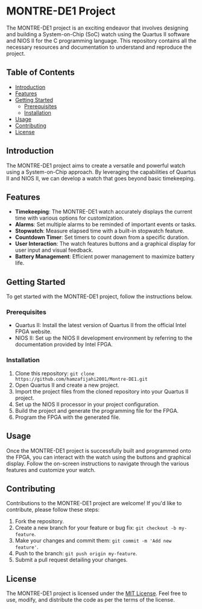 # MONTRE-DE1 Project


The MONTRE-DE1 project is an exciting endeavor that involves designing and building a System-on-Chip (SoC) watch using the Quartus II software and NIOS II for the C programming language. This repository contains all the necessary resources and documentation to understand and reproduce the project.

## Table of Contents
- [Introduction](#introduction)
- [Features](#features)
- [Getting Started](#getting-started)
  - [Prerequisites](#prerequisites)
  - [Installation](#installation)
- [Usage](#usage)
- [Contributing](#contributing)
- [License](#license)

## Introduction
The MONTRE-DE1 project aims to create a versatile and powerful watch using a System-on-Chip approach. By leveraging the capabilities of Quartus II and NIOS II, we can develop a watch that goes beyond basic timekeeping.

## Features
- **Timekeeping**: The MONTRE-DE1 watch accurately displays the current time with various options for customization.
- **Alarms**: Set multiple alarms to be reminded of important events or tasks.
- **Stopwatch**: Measure elapsed time with a built-in stopwatch feature.
- **Countdown Timer**: Set timers to count down from a specific duration.
- **User Interaction**: The watch features buttons and a graphical display for user input and visual feedback.
- **Battery Management**: Efficient power management to maximize battery life.

## Getting Started
To get started with the MONTRE-DE1 project, follow the instructions below.

### Prerequisites
- Quartus II: Install the latest version of Quartus II from the official Intel FPGA website.
- NIOS II: Set up the NIOS II development environment by referring to the documentation provided by Intel FPGA.

### Installation
1. Clone this repository: `git clone https://github.com/hamzafijahi2001/Montre-DE1.git`
2. Open Quartus II and create a new project.
3. Import the project files from the cloned repository into your Quartus II project.
4. Set up the NIOS II processor in your project configuration.
5. Build the project and generate the programming file for the FPGA.
6. Program the FPGA with the generated file.

## Usage
Once the MONTRE-DE1 project is successfully built and programmed onto the FPGA, you can interact with the watch using the buttons and graphical display. Follow the on-screen instructions to navigate through the various features and customize your watch.

## Contributing
Contributions to the MONTRE-DE1 project are welcome! If you'd like to contribute, please follow these steps:
1. Fork the repository.
2. Create a new branch for your feature or bug fix: `git checkout -b my-feature`.
3. Make your changes and commit them: `git commit -m 'Add new feature'`.
4. Push to the branch: `git push origin my-feature`.
5. Submit a pull request detailing your changes.

## License
The MONTRE-DE1 project is licensed under the [MIT License](LICENSE). Feel free to use, modify, and distribute the code as per the terms of the license.
